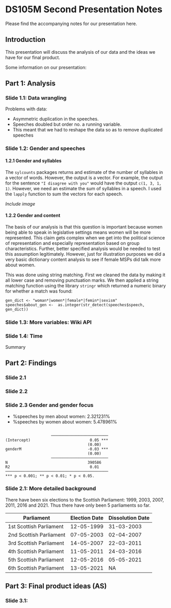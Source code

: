 # DS105M Second Presentation Notes
Please find the accompanying notes for our presentation here.

## Introduction
This presentation will discuss the analysis of our data and the ideas we have for our final product.

Some information on our presentation:


## Part 1: Analysis

### Slide 1.1: Data wrangling

Problems with data:
* Asymmetric duplication in the speeches.
* Speeches doubled but order no. a running variable.
* This meant that we had to reshape the data so as to remove duplicated speeches

### Slide 1.2: Gender and speeches
#### 1.2.1 Gender and syllables
The `sylcounts` packages returns and estimate of the number of syllables in a vector of words. However, the output is a vector. For example, the output for the sentence `"I disagree with you"` would have the output `c(1, 3, 1, 1)`. However, we need an estimate the sum of syllables in a speech. I used the `lapply` function to sum the vectors for each speech.

*Include image*

#### 1.2.2 Gender and content

The basis of our analysis is that this question is important because women being able to speak in legislative settings means women will be more represented. This claim gets complex when we get into the political science of representation and especially representation based on group characteristics. Further, better specified analysis would be needed to test this assumption legitimately. However, just for illustration purposes we did a very basic dictionary content analysis to see if female MSPs did talk more about women.

This was done using string matching. First we cleaned the data by making it all lower case and removing punctuation marks. We then applied a string matching function using the library `stringr` which returned a numeric binary for whether a match was found:

```
gen_dict <- "woman*|women*|female*|femin*|sexism"
speeches$about_gen <-  as.integer(str_detect(speeches$speech, gen_dict))
```




### Slide 1.3: More variables: Wiki API



### Slide 1.4: Time

Summary  


## Part 2: Findings
### Slide 2.1
### Slide 2.2
### Slide 2.3 Gender and gender focus

* %speeches by men about women: $2.321231$%
* %speeches by women about women: $5.478961$%
```

                    ─────────────────────────
(Intercept)                          0.05 ***  
                                    (0.00)     
genderM                             -0.03 ***  
                                    (0.00)     
                    ─────────────────────────
N                                   390586         
R2                                   0.01      
─────────────────────────────────────────────
*** p < 0.001; ** p < 0.01; * p < 0.05.        

```

### Slide 2.1: More detailed background
There have been six elections to the Scottish Parliament: 1999, 2003, 2007, 2011, 2016 and 2021. Thus there have only been 5 parliaments so far.

| Parliament              | Election Date | Dissolution Date |
|-------------------------|---------------|------------------|
| 1st Scottish Parliament | 12-05-1999    | 31-03-2003       |
| 2nd Scottish Parliament | 07-05-2003    | 02-04-2007       |
| 3rd Scottish Parliament | 14-05-2007    | 22-03-2011       |
| 4th Scottish Parliament | 11-05-2011    | 24-03-2016       |
| 5th Scottish Parliament | 12-05-2016    | 05-05-2021       |
| 6th Scottish Parliament | 13-05-2021    | NA               |



## Part 3: Final product ideas (AS)

### Slide 3.1:
